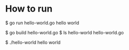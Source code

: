 # How to run
$ go run hello-world.go
hello world

$ go build hello-world.go
$ ls
hello-world    hello-world.go

$ ./hello-world
hello world
